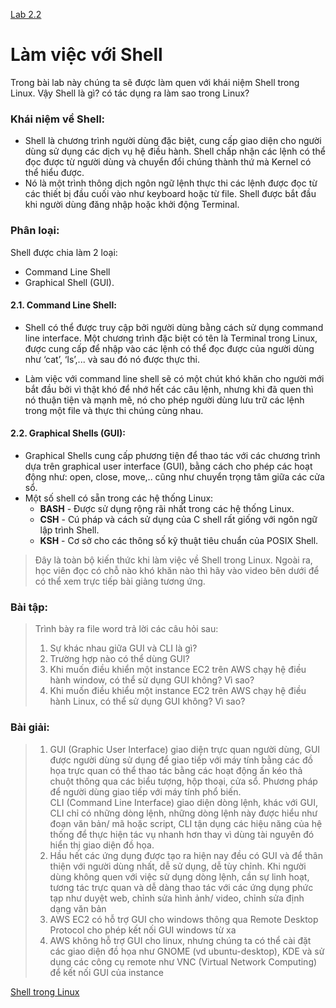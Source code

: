 [Lab 2.2](https://docs.google.com/document/d/1fuRNQWW9Vs6iPAe4HXK7k_38fg-eGW-8AwqE9gCJE5w/edit)

# Làm việc với Shell

Trong bài lab này chúng ta sẽ được làm quen với khái niệm Shell trong Linux. Vậy Shell là gì? có tác dụng ra làm sao trong Linux?

### Khái niệm về Shell:

- Shell là chương trình người dùng đặc biệt, cung cấp giao diện cho người dùng sử dụng các dịch vụ hệ điều hành. Shell chấp nhận các lệnh có thể đọc được từ người dùng và chuyển đổi chúng thành thứ mà Kernel có thể hiểu được.
- Nó là một trình thông dịch ngôn ngữ lệnh thực thi các lệnh được đọc từ các thiết bị đầu cuối vào như keyboard hoặc từ file. Shell được bắt đầu khi người dùng đăng nhập hoặc khởi động Terminal.

### Phân loại:

Shell được chia làm 2 loại:

- Command Line Shell
- Graphical Shell (GUI).

#### 2.1. Command Line Shell:

- Shell có thể được truy cập bởi người dùng bằng cách sử dụng command line interface. Một chương trình đặc biệt có tên là Terminal trong Linux, được cung cấp để nhập vào các lệnh có thể đọc được của người dùng như ‘cat’, ‘ls’,... và sau đó nó được thực thi.

- Làm việc với command line shell sẽ có một chút khó khăn cho người mới bắt đầu bởi vì thật khó để nhớ hết các câu lệnh, nhưng khi đã quen thì nó thuận tiện và mạnh mẽ, nó cho phép người dùng lưu trữ các lệnh trong một file và thực thi chúng cùng nhau.

#### 2.2. Graphical Shells (GUI):

- Graphical Shells cung cấp phương tiện để thao tác với các chương trình dựa trên graphical user interface (GUI), bằng cách cho phép các hoạt động như: open, close, move,.. cũng như chuyển trọng tâm giữa các cửa sổ.
- Một số shell có sẵn trong các hệ thống Linux:
  - **BASH** - Được sử dụng rộng rãi nhất trong các hệ thống Linux.
  - **CSH** - Cú pháp và cách sử dụng của C shell rất giống với ngôn ngữ lập trình Shell.
  - **KSH** - Cơ sở cho các thông số kỹ thuật tiêu chuẩn của POSIX Shell.

> Đây là toàn bộ kiến thức khi làm việc về Shell trong Linux. Ngoài ra, học viên đọc có chỗ nào khó khăn nào thì hãy vào video bên dưới để có thể xem trực tiếp bài giảng tương ứng.

### Bài tập:

> Trình bày ra file word trả lời các câu hỏi sau:
>
> 1. Sự khác nhau giữa GUI và CLI là gì?
> 2. Trường hợp nào có thể dùng GUI?
> 3. Khi muốn điều khiển một instance EC2 trên AWS chạy hệ điều hành window, có thể sử dụng GUI không? Vì sao?
> 4. Khi muốn điều khiểu một instance EC2 trên AWS chạy hệ điều hành Linux, có thể sử dụng GUI không? Vì sao?

### Bài giải:

> 1. GUI (Graphic User Interface) giao diện trực quan người dùng, GUI được người dùng sử dụng để giao tiếp với máy tính bằng các đồ họa trực quan có thể thao tác bằng các hoạt động ấn kéo thả chuột thông qua các biểu tượng, hộp thoại, cửa sổ. Phương pháp để người dùng giao tiếp với máy tính phổ biến.\
>    CLI (Command Line Interface) giao diện dòng lệnh, khác với GUI, CLI chỉ có những dòng lệnh, những dòng lệnh này được hiểu như đoạn văn bản/ mã hoặc script, CLI tận dụng các hiệu năng của hệ thống để thực hiện tác vụ nhanh hơn thay vì dùng tài nguyên đó hiển thị giao diện đồ họa.
> 2. Hầu hết các ứng dụng được tạo ra hiện nay đều có GUI và để thân thiện với người dùng nhất, dễ sử dụng, dễ tùy chỉnh. Khi người dùng không quen với việc sử dụng dòng lệnh, cần sự linh hoạt, tương tác trực quan và dễ dàng thao tác với các ứng dụng phức tạp như duyệt web, chỉnh sửa hình ảnh/ video, chỉnh sửa định dạng văn bản
> 3. AWS EC2 có hỗ trợ GUI cho windows thông qua Remote Desktop Protocol cho phép kết nối GUI windows từ xa
> 4. AWS không hỗ trợ GUI cho linux, nhưng chúng ta có thể cài đặt các giao diện đồ họa như GNOME (vd ubuntu-desktop), KDE và sử dụng các công cụ remote như VNC (Virtual Network Computing) để kết nối GUI của instance

[Shell trong Linux](https://funix.udemy.com/course/learn-linux-in-5-days/learn/lecture/1417726#overview)

